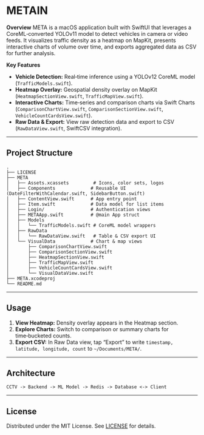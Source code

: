 # METAIN

**Overview**
META is a macOS application built with SwiftUI that leverages a CoreML‑converted YOLOv11 model to detect vehicles in camera or video feeds. It visualizes traffic density as a heatmap on MapKit, presents interactive charts of volume over time, and exports aggregated data as CSV for further analysis.

**Key Features**

- **Vehicle Detection:** Real‑time inference using a YOLOv12 CoreML model (`TrafficModels.swift`).
- **Heatmap Overlay:** Geospatial density overlay on MapKit (`HeatmapSectionView.swift`, `TrafficMapView.swift`).
- **Interactive Charts:** Time‑series and comparison charts via Swift Charts (`ComparisonChartView.swift`, `ComparisonSectionView.swift`, `VehicleCountCardsView.swift`).
- **Raw Data & Export:** View raw detection data and export to CSV (`RawDataView.swift`, SwiftCSV integration).

---

## Project Structure

```text
.
├── LICENSE
├── META
│   ├── Assets.xcassets         # Icons, color sets, logos
│   ├── Components             # Reusable UI (DateFilterWithCalendar.swift, SidebarButton.swift)
│   ├── ContentView.swift      # App entry point
│   ├── Item.swift             # Data model for list items
│   ├── Login/                 # Authentication views
│   ├── METAApp.swift          # @main App struct
│   ├── Models
│   │   └── TrafficModels.swift # CoreML model wrappers
│   ├── RawData
│   │   └── RawDataView.swift   # Table & CSV export UI
│   └── VisualData             # Chart & map views
│       ├── ComparisonChartView.swift
│       ├── ComparisonSectionView.swift
│       ├── HeatmapSectionView.swift
│       ├── TrafficMapView.swift
│       ├── VehicleCountCardsView.swift
│       └── VisualDataView.swift
├── META.xcodeproj
└── README.md
```

---

## Usage

1. **View Heatmap:** Density overlay appears in the Heatmap section.
2. **Explore Charts:** Switch to comparison or summary charts for time‑bucketed counts.
3. **Export CSV:** In Raw Data view, tap “Export” to write `timestamp, latitude, longitude, count` to `~/Documents/META/`.

---

## Architecture

```
CCTV -> Backend -> ML Model -> Redis -> Database <-> Client
```

---

## License

Distributed under the MIT License. See [LICENSE](./LICENSE) for details.
